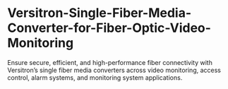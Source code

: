 # Versitron-Single-Fiber-Media-Converter-for-Fiber-Optic-Video-Monitoring
Ensure secure, efficient, and high-performance fiber connectivity with Versitron’s single fiber media converters across video monitoring, access control, alarm systems, and monitoring system applications.
